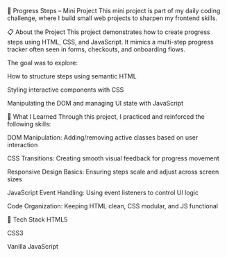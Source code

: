 🚀 Progress Steps – Mini Project
This mini project is part of my daily coding challenge, where I build small web projects to sharpen my frontend skills.

📋 About the Project
This project demonstrates how to create progress steps using HTML, CSS, and JavaScript. It mimics a multi-step progress tracker often seen in forms, checkouts, and onboarding flows.

The goal was to explore:

How to structure steps using semantic HTML

Styling interactive components with CSS

Manipulating the DOM and managing UI state with JavaScript

🧠 What I Learned
Through this project, I practiced and reinforced the following skills:

DOM Manipulation: Adding/removing active classes based on user interaction

CSS Transitions: Creating smooth visual feedback for progress movement

Responsive Design Basics: Ensuring steps scale and adjust across screen sizes

JavaScript Event Handling: Using event listeners to control UI logic

Code Organization: Keeping HTML clean, CSS modular, and JS functional

📂 Tech Stack
HTML5

CSS3

Vanilla JavaScript
